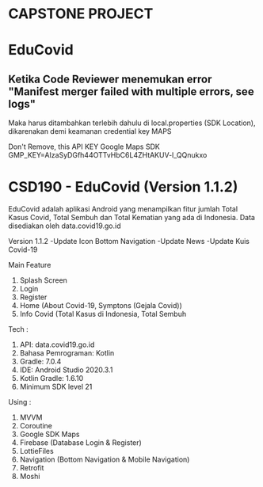 # CAPSTONE PROJECT

# EduCovid

## Ketika Code Reviewer menemukan error "Manifest merger failed with multiple errors, see logs"

 Maka harus ditambahkan terlebih dahulu di local.properties (SDK Location), dikarenakan demi keamanan credential key MAPS

Don't Remove, this API KEY Google Maps SDK
GMP_KEY=AIzaSyDGfh44OTTvHbC6L4ZHtAKUV-l_QQnukxo

# CSD190 - EduCovid (Version 1.1.2)

EduCovid adalah aplikasi Android yang menampilkan fitur jumlah Total Kasus Covid, Total 
Sembuh dan Total Kematian yang ada di Indonesia. Data disediakan oleh data.covid19.go.id

Version 1.1.2
-Update Icon Bottom Navigation
-Update News
-Update Kuis Covid-19

Main Feature
1. Splash Screen
2. Login
3. Register
4. Home (About Covid-19, Symptons (Gejala Covid))
5. Info Covid (Total Kasus di Indonesia, Total Sembuh 

Tech :
1. API: data.covid19.go.id
2. Bahasa Pemrograman: Kotlin
3. Gradle: 7.0.4
4. IDE: Android Studio 2020.3.1
5. Kotlin Gradle: 1.6.10
6. Minimum SDK level 21

Using :
1. MVVM
2. Coroutine
3. Google SDK Maps
4. Firebase (Database Login & Register)
5. LottieFiles
6. Navigation (Bottom Navigation & Mobile Navigation)
7. Retrofit
8. Moshi



